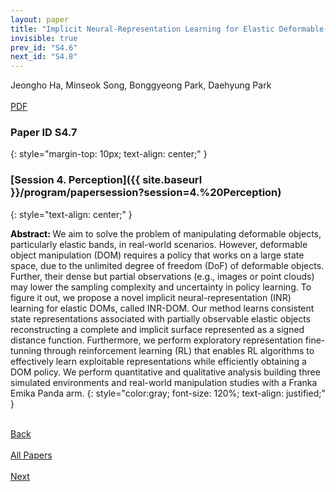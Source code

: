 ```yaml
---
layout: paper
title: "Implicit Neural-Representation Learning for Elastic Deformable-Object Manipulations"
invisible: true
prev_id: "S4.6"
next_id: "S4.8"
---
```

<div class="paper-authors">
  <div class="paper-author-box">
    <div class="paper-author-name">Jeongho Ha, Minseok Song, Bonggyeong Park, Daehyung Park</div>
    <div class="paper-author-uni"></div>
  </div>
</div>

<div class="paper-pdf-modern">
  <div class="paper-menu-icon">
    <a href="https://www.roboticsproceedings.org/rss25/p758.pdf" title="Download PDF" target="_blank">
      <i class="fa fa-file-pdf-o"></i><br>
      <span class="paper-menu-label">PDF</span>
    </a>
  </div>
</div>

### Paper ID S4.7
{: style="margin-top: 10px; text-align: center;" }

### [Session 4. Perception]({{ site.baseurl }}/program/papersession?session=4.%20Perception)
{: style="text-align: center;" }

<b style="color: black;">Abstract: </b>We aim to solve the problem of manipulating deformable objects, particularly elastic bands, in real-world scenarios. However, deformable object manipulation (DOM) requires a policy that works on a large state space, due to the unlimited degree of freedom (DoF) of deformable objects. Further, their dense but partial observations (e.g., images or point clouds) may lower the sampling complexity and uncertainty in policy learning. To figure it out, we propose a novel implicit neural-representation (INR) learning for elastic DOMs, called INR-DOM. Our method learns consistent state representations associated with partially observable elastic objects reconstructing a complete and implicit surface represented as a signed distance function. Furthermore, we perform exploratory representation fine-tunning through reinforcement learning (RL) that enables RL algorithms to effectively learn exploitable representations while efficiently obtaining a DOM policy. We perform quantitative and qualitative analysis building three simulated environments and real-world manipulation studies with a Franka Emika Panda arm.
{: style="color:gray; font-size: 120%; text-align: justified;" }

<div class="paper-menu">
  <div class="paper-menu-inner">
    <a href="{{ site.baseurl }}/program/papers/S4.6/" title="Previous Paper">
            <div class="paper-menu-icon">
                <i class="fa fa-chevron-left"></i><br>
                <span class="paper-menu-label">Back</span>
            </div>
        </a>
    <a href="{{ site.baseurl }}/program/papers" title="All Papers">
      <div class="paper-menu-icon">
        <i class="fa fa-list"></i><br>
        <span class="paper-menu-label">All Papers</span>
      </div>
    </a>
    <a href="{{ site.baseurl }}/program/papers/S4.8/" title="Next Paper">
            <div class="paper-menu-icon">
                <i class="fa fa-chevron-right"></i><br>
                <span class="paper-menu-label">Next</span>
            </div>
        </a>
  </div>
</div>
